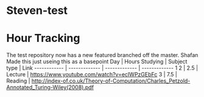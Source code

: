 # Steven-test
# Hour Tracking

The test repository now has a new featured branched off the master.
Shafan Made this just useing this as a basepoint
Day | Hours Studying | Subject type | Link
------------ | ------------- | ------------- | -------------
1
2 | 2.5 | Lecture | https://www.youtube.com/watch?v=ecIWPzGEbFc
3 | 7.5 | Reading | http://index-of.co.uk/Theory-of-Computation/Charles_Petzold-Annotated_Turing-Wiley(2008).pdf
